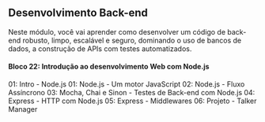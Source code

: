 ## Desenvolvimento Back-end

Neste módulo, você vai aprender como desenvolver um código de back-end robusto, limpo, escalável e seguro, dominando o uso de bancos de dados, a construção de APIs com testes automatizados.

#### Bloco 22: Introdução ao desenvolvimento Web com Node.js

01: Intro - Node.js
01: Node.js - Um motor JavaScript
02: Node.js - Fluxo Assíncrono
03: Mocha, Chai e Sinon - Testes de Back-end com Node.js
04: Express - HTTP com Node.js
05: Express - Middlewares
06: Projeto - Talker Manager

